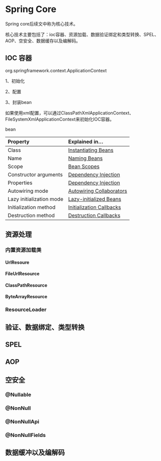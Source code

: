 # Spring Core 

Spring core后续文中称为核心技术。

核心技术主要包括了：ioc容器、资源加载、数据验证绑定和类型转换、SPEL、AOP、空安全、数据缓存以及编解码。

## IOC 容器

org.springframework.context.ApplicationContext

1、初始化

2、配置

3、封装bean

如果使用xml配置，可以通过ClassPathXmlApplicationContext、FileSystemXmlApplicationContext来初始化IOC容器。



bean

| Property                 | Explained in…                                                |
| :----------------------- | :----------------------------------------------------------- |
| Class                    | [Instantiating Beans](https://docs.spring.io/spring-framework/docs/current/spring-framework-reference/core.html#beans-factory-class) |
| Name                     | [Naming Beans](https://docs.spring.io/spring-framework/docs/current/spring-framework-reference/core.html#beans-beanname) |
| Scope                    | [Bean Scopes](https://docs.spring.io/spring-framework/docs/current/spring-framework-reference/core.html#beans-factory-scopes) |
| Constructor arguments    | [Dependency Injection](https://docs.spring.io/spring-framework/docs/current/spring-framework-reference/core.html#beans-factory-collaborators) |
| Properties               | [Dependency Injection](https://docs.spring.io/spring-framework/docs/current/spring-framework-reference/core.html#beans-factory-collaborators) |
| Autowiring mode          | [Autowiring Collaborators](https://docs.spring.io/spring-framework/docs/current/spring-framework-reference/core.html#beans-factory-autowire) |
| Lazy initialization mode | [Lazy-initialized Beans](https://docs.spring.io/spring-framework/docs/current/spring-framework-reference/core.html#beans-factory-lazy-init) |
| Initialization method    | [Initialization Callbacks](https://docs.spring.io/spring-framework/docs/current/spring-framework-reference/core.html#beans-factory-lifecycle-initializingbean) |
| Destruction method       | [Destruction Callbacks](https://docs.spring.io/spring-framework/docs/current/spring-framework-reference/core.html#beans-factory-lifecycle-disposablebe) |



## 资源处理

### 内置资源加载类

#### UrlResoure



#### FileUrlResource



#### ClassPathResource



#### ByteArrayResource



### ResourceLoader



## 验证、数据绑定、类型转换



## SPEL



## AOP



## 空安全

### @Nullable



### @NonNull



### @NonNullApi



### @NonNullFields



## 数据缓冲以及编解码

